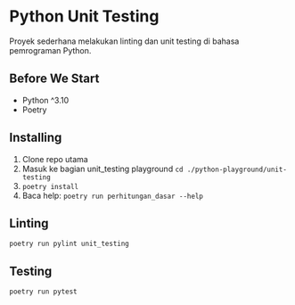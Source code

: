 # Python Unit Testing
Proyek sederhana melakukan linting dan unit testing di bahasa pemrograman Python.

## Before We Start
 - Python ^3.10
 - Poetry

## Installing
 1. Clone repo utama
 2. Masuk ke bagian unit_testing playground `cd ./python-playground/unit-testing`
 3. `poetry install`
 4. Baca help: `poetry run perhitungan_dasar --help`

## Linting
`poetry run pylint unit_testing`

## Testing
`poetry run pytest`
